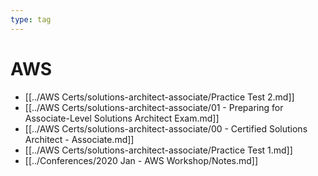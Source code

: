 ```yaml
---
type: tag
---
```

# AWS

- [[../AWS Certs/solutions-architect-associate/Practice Test 2.md]]
- [[../AWS Certs/solutions-architect-associate/01 - Preparing for Associate-Level Solutions Architect Exam.md]]
- [[../AWS Certs/solutions-architect-associate/00 - Certified Solutions Architect - Associate.md]]
- [[../AWS Certs/solutions-architect-associate/Practice Test 1.md]]
- [[../Conferences/2020 Jan - AWS Workshop/Notes.md]]
